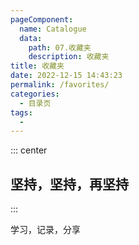 ```yaml
---
pageComponent:
  name: Catalogue
  data:
    path: 07.收藏夹
    description: 收藏夹
title: 收藏夹
date: 2022-12-15 14:43:23
permalink: /favorites/
categories:
  - 目录页
tags:
  - 
---
```


::: center

## 坚持，坚持，再坚持

:::

学习，记录，分享
